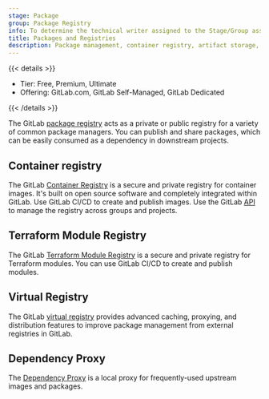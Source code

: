 ```yaml
---
stage: Package
group: Package Registry
info: To determine the technical writer assigned to the Stage/Group associated with this page, see https://handbook.gitlab.com/handbook/product/ux/technical-writing/#assignments
title: Packages and Registries
description: Package management, container registry, artifact storage, and dependency management.
---
```


{{< details >}}

- Tier: Free, Premium, Ultimate
- Offering: GitLab.com, GitLab Self-Managed, GitLab Dedicated

{{< /details >}}

The GitLab [package registry](package_registry/_index.md) acts as a private or public registry
for a variety of common package managers. You can publish and share
packages, which can be easily consumed as a dependency in downstream projects.

## Container registry

The GitLab [Container Registry](container_registry/_index.md) is a secure and private registry for container images. It's built on open source software and completely integrated within GitLab. Use GitLab CI/CD to create and publish images. Use the GitLab [API](../../api/container_registry.md) to manage the registry across groups and projects.

## Terraform Module Registry

The GitLab [Terraform Module Registry](terraform_module_registry/_index.md) is a secure and private registry for Terraform modules. You can use GitLab CI/CD to create and publish modules.

## Virtual Registry

The GitLab [virtual registry](virtual_registry/_index.md) provides advanced caching, proxying, and distribution features to improve package management from external registries in GitLab.

## Dependency Proxy

The [Dependency Proxy](dependency_proxy/_index.md) is a local proxy for frequently-used upstream images and packages.
